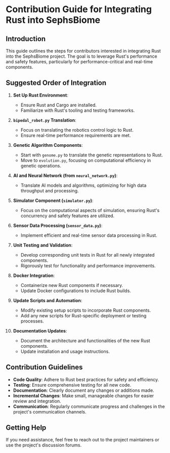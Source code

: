 # Contribution Guide for Integrating Rust into SephsBiome

## Introduction
This guide outlines the steps for contributors interested in integrating Rust into the SephsBiome project. The goal is to leverage Rust's performance and safety features, particularly for performance-critical and real-time components.

## Suggested Order of Integration

1. **Set Up Rust Environment**:
   - Ensure Rust and Cargo are installed.
   - Familiarize with Rust's tooling and testing frameworks.

2. **`bipedal_robot.py` Translation**:
   - Focus on translating the robotics control logic to Rust.
   - Ensure real-time performance requirements are met.

3. **Genetic Algorithm Components**:
   - Start with `genome.py` to translate the genetic representations to Rust.
   - Move to `evolution.py`, focusing on computational efficiency in genetic operations.

4. **AI and Neural Network (from `neural_network.py`)**:
   - Translate AI models and algorithms, optimizing for high data throughput and processing.

5. **Simulator Component (`simulator.py`)**:
   - Focus on the computational aspects of simulation, ensuring Rust's concurrency and safety features are utilized.

6. **Sensor Data Processing (`sensor_data.py`)**:
   - Implement efficient and real-time sensor data processing in Rust.

7. **Unit Testing and Validation**:
   - Develop corresponding unit tests in Rust for all newly integrated components.
   - Rigorously test for functionality and performance improvements.

8. **Docker Integration**:
   - Containerize new Rust components if necessary.
   - Update Docker configurations to include Rust builds.

9. **Update Scripts and Automation**:
   - Modify existing setup scripts to incorporate Rust components.
   - Add any new scripts for Rust-specific deployment or testing processes.

10. **Documentation Updates**:
    - Document the architecture and functionalities of the new Rust components.
    - Update installation and usage instructions.

## Contribution Guidelines

- **Code Quality**: Adhere to Rust best practices for safety and efficiency.
- **Testing**: Ensure comprehensive testing for all new code.
- **Documentation**: Clearly document any changes or additions made.
- **Incremental Changes**: Make small, manageable changes for easier review and integration.
- **Communication**: Regularly communicate progress and challenges in the project's communication channels.

## Getting Help
If you need assistance, feel free to reach out to the project maintainers or use the project's discussion forums.